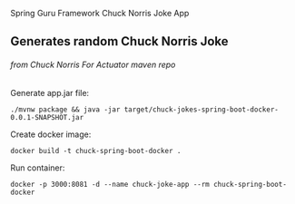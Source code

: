 Spring Guru Framework Chuck Norris Joke App
## Generates random Chuck Norris Joke
###### from Chuck Norris For Actuator maven repo

Generate app.jar file:
```
./mvnw package && java -jar target/chuck-jokes-spring-boot-docker-0.0.1-SNAPSHOT.jar
```
Create docker image:
```
docker build -t chuck-spring-boot-docker .
```
Run container:
```
docker -p 3000:8081 -d --name chuck-joke-app --rm chuck-spring-boot-docker 
```
